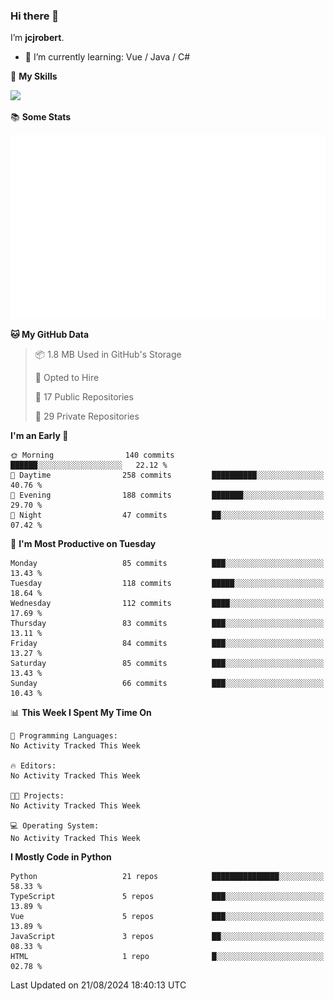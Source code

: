 ### Hi there 👋

I’m **jcjrobert**.

- 🌱 I’m currently learning: Vue / Java / C#

🌟 **My Skills**

![](https://img.shields.io/badge/-Python-3e74a2?style=flat-square&logo=Python&logoColor=fff)

📚 **Some Stats**

![](https://github.com/jcjrobert/github-stats/blob/master/generated/overview.svg)

<!--START_SECTION:waka-->
**🐱 My GitHub Data** 

> 📦 1.8 MB Used in GitHub's Storage 
 > 
> 💼 Opted to Hire
 > 
> 📜 17 Public Repositories 
 > 
> 🔑 29 Private Repositories 
 > 
**I'm an Early 🐤** 

```text
🌞 Morning                140 commits         ██████░░░░░░░░░░░░░░░░░░░   22.12 % 
🌆 Daytime                258 commits         ██████████░░░░░░░░░░░░░░░   40.76 % 
🌃 Evening                188 commits         ███████░░░░░░░░░░░░░░░░░░   29.70 % 
🌙 Night                  47 commits          ██░░░░░░░░░░░░░░░░░░░░░░░   07.42 % 
```
📅 **I'm Most Productive on Tuesday** 

```text
Monday                   85 commits          ███░░░░░░░░░░░░░░░░░░░░░░   13.43 % 
Tuesday                  118 commits         █████░░░░░░░░░░░░░░░░░░░░   18.64 % 
Wednesday                112 commits         ████░░░░░░░░░░░░░░░░░░░░░   17.69 % 
Thursday                 83 commits          ███░░░░░░░░░░░░░░░░░░░░░░   13.11 % 
Friday                   84 commits          ███░░░░░░░░░░░░░░░░░░░░░░   13.27 % 
Saturday                 85 commits          ███░░░░░░░░░░░░░░░░░░░░░░   13.43 % 
Sunday                   66 commits          ███░░░░░░░░░░░░░░░░░░░░░░   10.43 % 
```


📊 **This Week I Spent My Time On** 

```text
💬 Programming Languages: 
No Activity Tracked This Week

🔥 Editors: 
No Activity Tracked This Week

🐱‍💻 Projects: 
No Activity Tracked This Week

💻 Operating System: 
No Activity Tracked This Week
```

**I Mostly Code in Python** 

```text
Python                   21 repos            ███████████████░░░░░░░░░░   58.33 % 
TypeScript               5 repos             ███░░░░░░░░░░░░░░░░░░░░░░   13.89 % 
Vue                      5 repos             ███░░░░░░░░░░░░░░░░░░░░░░   13.89 % 
JavaScript               3 repos             ██░░░░░░░░░░░░░░░░░░░░░░░   08.33 % 
HTML                     1 repo              █░░░░░░░░░░░░░░░░░░░░░░░░   02.78 % 
```




 Last Updated on 21/08/2024 18:40:13 UTC
<!--END_SECTION:waka-->

